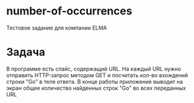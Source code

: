 # number-of-occurrences
Тестовое задание для компании ELMA

# Задача
В программе есть слайс, содержащий URL. На каждый URL нужно отправить HTTP-запрос методом GET
и посчитать кол-во вхождений строки "Go" в теле ответа. В конце работы приложение выводит на экран общее количество найденных строк "Go" во всех переданных URL
